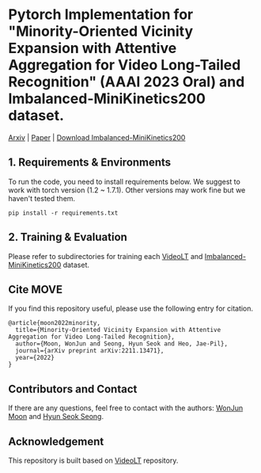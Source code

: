 # Pytorch Implementation for "Minority-Oriented Vicinity Expansion with Attentive Aggregation for Video Long-Tailed Recognition" (AAAI 2023 Oral) and Imbalanced-MiniKinetics200 dataset.

[Arxiv](https://arxiv.org/abs/2211.13471) | [Paper](https://ojs.aaai.org/index.php/AAAI/article/view/25284/25056) | [Download Imbalanced-MiniKinetics200](http://115.145.172.53:1215/AAAI_2023_MOVE_longtailed_minikinetics/index.html)

## 1. Requirements & Environments
To run the code, you need to install requirements below.
We suggest to work with torch version (1.2 ~ 1.7.1).
Other versions may work fine but we haven't tested them.

``
pip install -r requirements.txt
``


## 2. Training & Evaluation
Please refer to subdirectories for training each [VideoLT](VideoLT) and [Imbalanced-MiniKinetics200](Imbalanced-MiniKinetics200) dataset. 


##  Cite MOVE 
If you find this repository useful, please use the following entry for citation.
```
@article{moon2022minority,
  title={Minority-Oriented Vicinity Expansion with Attentive Aggregation for Video Long-Tailed Recognition},
  author={Moon, WonJun and Seong, Hyun Seok and Heo, Jae-Pil},
  journal={arXiv preprint arXiv:2211.13471},
  year={2022}
}
```

## Contributors and Contact
If there are any questions, feel free to contact with the authors: [WonJun Moon](wjun0830@gmail.com) and [Hyun Seok Seong](gustjrdl95@gmail.com).

## Acknowledgement
This repository is built based on [VideoLT](https://github.com/17Skye17/VideoLT) repository.

